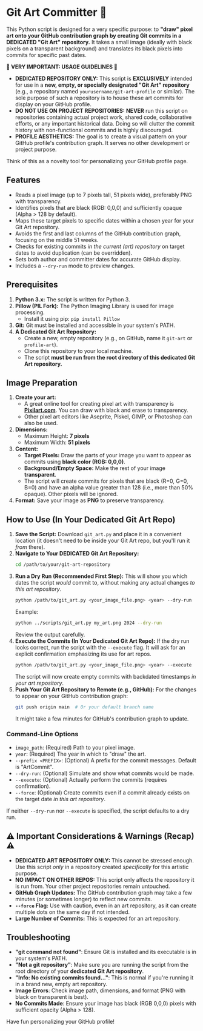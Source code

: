 # Git Art Committer 🎨

This Python script is designed for a very specific purpose: to **"draw" pixel art onto your GitHub contribution graph by
creating Git commits in a DEDICATED "Git Art" repository.** It takes a small image (ideally with black pixels on a
transparent background) and translates its black pixels into commits for specific past dates.

**🔴 VERY IMPORTANT: USAGE GUIDELINES 🔴**

* **DEDICATED REPOSITORY ONLY:** This script is **EXCLUSIVELY** intended for use in a **new, empty, or specially
  designated "Git Art" repository** (e.g., a repository named `yourusername/git-art-profile` or similar). The sole
  purpose of such a repository is to house these art commits for display on your GitHub profile.
* **DO NOT USE ON PROJECT REPOSITORIES:** **NEVER** run this script on repositories containing actual project work,
  shared code, collaborative efforts, or any important historical data. Doing so will clutter the commit history with
  non-functional commits and is highly discouraged.
* **PROFILE AESTHETICS:** The goal is to create a visual pattern on your GitHub profile's contribution graph. It serves
  no other development or project purpose.

Think of this as a novelty tool for personalizing your GitHub profile page.

## Features

* Reads a pixel image (up to 7 pixels tall, 51 pixels wide), preferably PNG with transparency.
* Identifies pixels that are black (RGB: 0,0,0) and sufficiently opaque (Alpha > 128 by default).
* Maps these target pixels to specific dates within a chosen year for your Git Art repository.
* Avoids the first and last columns of the GitHub contribution graph, focusing on the middle 51 weeks.
* Checks for existing commits *in the current (art) repository* on target dates to avoid duplication (can be
  overridden).
* Sets both author and committer dates for accurate GitHub display.
* Includes a `--dry-run` mode to preview changes.

## Prerequisites

1. **Python 3.x:** The script is written for Python 3.
2. **Pillow (PIL Fork):** The Python Imaging Library is used for image processing.
    * Install it using pip: `pip install Pillow`
3. **Git:** Git must be installed and accessible in your system's PATH.
4. **A Dedicated Git Art Repository:**
    * Create a new, empty repository (e.g., on GitHub, name it `git-art` or `profile-art`).
    * Clone this repository to your local machine.
    * The script **must be run from the root directory of this dedicated Git Art repository.**

## Image Preparation

1. **Create your art:**
    * A great online tool for creating pixel art with transparency is [**Pixilart.com**](https://www.pixilart.com/). You
      can draw with black and erase to transparency.
    * Other pixel art editors like Aseprite, Piskel, GIMP, or Photoshop can also be used.
2. **Dimensions:**
    * Maximum Height: **7 pixels**
    * Maximum Width: **51 pixels**
3. **Content:**
    * **Target Pixels:** Draw the parts of your image you want to appear as commits using **black color (RGB: 0,0,0)**.
    * **Background/Empty Space:** Make the rest of your image **transparent**.
    * The script will create commits for pixels that are black (R=0, G=0, B=0) and have an alpha value greater than
      128 (i.e., more than 50% opaque). Other pixels will be ignored.
4. **Format:** Save your image as **PNG** to preserve transparency.

## How to Use (In Your Dedicated Git Art Repo)

1. **Save the Script:** Download `git_art.py` and place it in a convenient location (it doesn't need to be inside your
   Git Art repo, but you'll run it *from* there).
2. **Navigate to Your DEDICATED Git Art Repository:**
   ```bash
   cd /path/to/your/git-art-repository
   ```
3. **Run a Dry Run (Recommended First Step):**
   This will show you which dates the script *would* commit to, without making any actual changes *to this art
   repository*.
   ```bash
   python /path/to/git_art.py <your_image_file.png> <year> --dry-run
   ```
   Example:
   ```bash
   python ../scripts/git_art.py my_art.png 2024 --dry-run
   ```
   Review the output carefully.
4. **Execute the Commits (In Your Dedicated Git Art Repo):**
   If the dry run looks correct, run the script with the `--execute` flag. It will ask for an explicit confirmation
   emphasizing its use for art repos.
   ```bash
   python /path/to/git_art.py <your_image_file.png> <year> --execute
   ```
   The script will now create empty commits with backdated timestamps *in your art repository*.
5. **Push Your Git Art Repository to Remote (e.g., GitHub):**
   For the changes to appear on your GitHub contribution graph:
   ```bash
   git push origin main  # Or your default branch name
   ```
   It might take a few minutes for GitHub's contribution graph to update.

### Command-Line Options

* `image_path`: (Required) Path to your pixel image.
* `year`: (Required) The year in which to "draw" the art.
* `--prefix <PREFIX>`: (Optional) A prefix for the commit messages. Default is "ArtCommit".
* `--dry-run`: (Optional) Simulate and show what commits would be made.
* `--execute`: (Optional) Actually perform the commits (requires confirmation).
* `--force`: (Optional) Create commits even if a commit already exists on the target date *in this art repository*.

If neither `--dry-run` nor `--execute` is specified, the script defaults to a dry run.

## ⚠️ Important Considerations & Warnings (Recap) ⚠️

* **DEDICATED ART REPOSITORY ONLY:** This cannot be stressed enough. Use this script *only* in a repository created
  *specifically* for this artistic purpose.
* **NO IMPACT ON OTHER REPOS:** This script only affects the repository it is run from. Your other project repositories
  remain untouched.
* **GitHub Graph Updates:** The GitHub contribution graph may take a few minutes (or sometimes longer) to reflect new
  commits.
* **`--force` Flag:** Use with caution, even in an art repository, as it can create multiple dots on the same day if not
  intended.
* **Large Number of Commits:** This is expected for an art repository.

## Troubleshooting

* **"git command not found"**: Ensure Git is installed and its executable is in your system's PATH.
* **"Not a git repository"**: Make sure you are running the script from the root directory of your **dedicated Git Art
  repository**.
* **"Info: No existing commits found..."**: This is normal if you're running it in a brand new, empty art repository.
* **Image Errors**: Check image path, dimensions, and format (PNG with black on transparent is best).
* **No Commits Made**: Ensure your image has black (RGB 0,0,0) pixels with sufficient opacity (Alpha > 128).

Have fun personalizing your GitHub profile!
